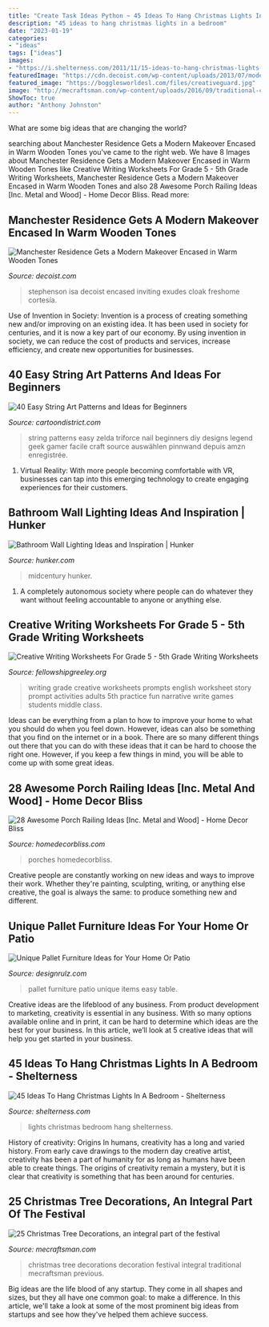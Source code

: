 ```yaml
---
title: "Create Task Ideas Python ~ 45 Ideas To Hang Christmas Lights In A Bedroom"
description: "45 ideas to hang christmas lights in a bedroom"
date: "2023-01-19"
categories:
- "ideas"
tags: ["ideas"]
images:
- "https://i.shelterness.com/2011/11/15-ideas-to-hang-christmas-lights-in-a-bedroom-11.jpg"
featuredImage: "https://cdn.decoist.com/wp-content/uploads/2013/07/modern-wooden-exterior-home.jpg"
featured_image: "https://bogglesworldesl.com/files/creativeguard.jpg"
image: "http://mecraftsman.com/wp-content/uploads/2016/09/traditional-christmas-tree-decoration-ideas.jpg"
ShowToc: true
author: "Anthony Johnston"
---
```



What are some big ideas that are changing the world?

	

		
searching about Manchester Residence Gets a Modern Makeover Encased in Warm Wooden Tones you've came to the right web. We have 8 Images about Manchester Residence Gets a Modern Makeover Encased in Warm Wooden Tones like Creative Writing Worksheets For Grade 5 - 5th Grade Writing Worksheets, Manchester Residence Gets a Modern Makeover Encased in Warm Wooden Tones and also 28 Awesome Porch Railing Ideas [Inc. Metal and Wood] - Home Decor Bliss. Read more:
		
    
## Manchester Residence Gets A Modern Makeover Encased In Warm Wooden Tones

<img loading=lazy src="https://cdn.decoist.com/wp-content/uploads/2013/07/modern-wooden-exterior-home.jpg" onerror="this.onerror=null;this.src='https://tse1.mm.bing.net/th?id=OIP.Ymffgm50jr76mQ0Jp7h7sAHaJy&amp;pid=15.1';" alt="Manchester Residence Gets a Modern Makeover Encased in Warm Wooden Tones">

_Source: decoist.com_

>stephenson isa decoist encased inviting exudes cloak freshome cortesía. 

	

Use of Invention in Society:
Invention is a process of creating something new and/or improving on an existing idea. It has been used in society for centuries, and it is now a key part of our economy. By using invention in society, we can reduce the cost of products and services, increase efficiency, and create new opportunities for businesses.

    
## 40 Easy String Art Patterns And Ideas For Beginners

<img loading=lazy src="http://www.cartoondistrict.com/wp-content/uploads/2017/12/Easy-String-Art-Patterns-and-Ideas-for-Beginners16.jpg" onerror="this.onerror=null;this.src='https://tse2.mm.bing.net/th?id=OIP.-35cJ41_nIlYJ6wRvMtQtQHaJ4&amp;pid=15.1';" alt="40 Easy String Art Patterns and Ideas for Beginners">

_Source: cartoondistrict.com_

>string patterns easy zelda triforce nail beginners diy designs legend geek gamer facile craft source auswählen pinnwand depuis amzn enregistrée. 

	

1. Virtual Reality: With more people becoming comfortable with VR, businesses can tap into this emerging technology to create engaging experiences for their customers.

    
## Bathroom Wall Lighting Ideas And Inspiration | Hunker

<img loading=lazy src="https://img.hunkercdn.com/630x/clsd/2/27/2ca33648878c4e7599332201d551416a.jpg" onerror="this.onerror=null;this.src='https://tse2.mm.bing.net/th?id=OIP.xTkYfmkRoS5XkMbGXxpmXAHaLH&amp;pid=15.1';" alt="Bathroom Wall Lighting Ideas and Inspiration | Hunker">

_Source: hunker.com_

>midcentury hunker. 

	

1. A completely autonomous society where people can do whatever they want without feeling accountable to anyone or anything else. 

    
## Creative Writing Worksheets For Grade 5 - 5th Grade Writing Worksheets

<img loading=lazy src="https://bogglesworldesl.com/files/creativeguard.jpg" onerror="this.onerror=null;this.src='https://tse4.mm.bing.net/th?id=OIP.YJyCUa-1taTzql_xVcvqTAHaKL&amp;pid=15.1';" alt="Creative Writing Worksheets For Grade 5 - 5th Grade Writing Worksheets">

_Source: fellowshipgreeley.org_

>writing grade creative worksheets prompts english worksheet story prompt activities adults 5th practice fun narrative write games students middle class. 

	

Ideas can be everything from a plan to how to improve your home to what you should do when you feel down. However, ideas can also be something that you find on the internet or in a book. There are so many different things out there that you can do with these ideas that it can be hard to choose the right one. However, if you keep a few things in mind, you will be able to come up with some great ideas.

    
## 28 Awesome Porch Railing Ideas [Inc. Metal And Wood] - Home Decor Bliss

<img loading=lazy src="https://homedecorbliss.com/wp-content/uploads/2020/11/wood-deck-with-view-to-the-forest-28-awesome-porch-railing-ideas-768x1152.jpg" onerror="this.onerror=null;this.src='https://tse2.mm.bing.net/th?id=OIP.WiqKIiyk_JbztjzX5G-8MQHaLH&amp;pid=15.1';" alt="28 Awesome Porch Railing Ideas [Inc. Metal and Wood] - Home Decor Bliss">

_Source: homedecorbliss.com_

>porches homedecorbliss. 

	

Creative people are constantly working on new ideas and ways to improve their work. Whether they're painting, sculpting, writing, or anything else creative, the goal is always the same: to produce something new and different.

    
## Unique Pallet Furniture Ideas For Your Home Or Patio

<img loading=lazy src="https://cdn.designrulz.com/wp-content/uploads/2017/12/Ornamental-items.jpg" onerror="this.onerror=null;this.src='https://tse1.mm.bing.net/th?id=OIP.69nJuHUlRRtfBfP_3M8zsAHaMR&amp;pid=15.1';" alt="Unique Pallet Furniture Ideas for Your Home Or Patio">

_Source: designrulz.com_

>pallet furniture patio unique items easy table. 

	

Creative ideas are the lifeblood of any business. From product development to marketing, creativity is essential in any business. With so many options available online and in print, it can be hard to determine which ideas are the best for your business. In this article, we’ll look at 5 creative ideas that will help you get started in your business.

    
## 45 Ideas To Hang Christmas Lights In A Bedroom - Shelterness

<img loading=lazy src="https://i.shelterness.com/2011/11/15-ideas-to-hang-christmas-lights-in-a-bedroom-11.jpg" onerror="this.onerror=null;this.src='https://tse1.mm.bing.net/th?id=OIP.VOGIYXFo1Qrf3mgHdnlKcwHaHa&amp;pid=15.1';" alt="45 Ideas To Hang Christmas Lights In A Bedroom - Shelterness">

_Source: shelterness.com_

>lights christmas bedroom hang shelterness. 

	

History of creativity: Origins
In humans, creativity has a long and varied history. From early cave drawings to the modern day creative artist, creativity has been a part of humanity for as long as humans have been able to create things. The origins of creativity remain a mystery, but it is clear that creativity is something that has been around for centuries.

    
## 25 Christmas Tree Decorations, An Integral Part Of The Festival

<img loading=lazy src="http://mecraftsman.com/wp-content/uploads/2016/09/traditional-christmas-tree-decoration-ideas.jpg" onerror="this.onerror=null;this.src='https://tse3.mm.bing.net/th?id=OIP.oaOyK2AaYrw5yhopQ99vLwHaJ3&amp;pid=15.1';" alt="25 Christmas Tree Decorations, an integral part of the festival">

_Source: mecraftsman.com_

>christmas tree decorations decoration festival integral traditional mecraftsman previous. 

	

Big ideas are the life blood of any startup. They come in all shapes and sizes, but they all have one common goal: to make a difference. In this article, we'll take a look at some of the most prominent big ideas from startups and see how they've helped them achieve success.

